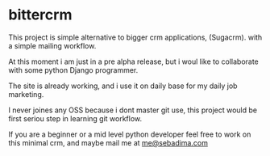 bittercrm
=========

This project is simple alternative to bigger crm applications, (Sugacrm). with a simple mailing workflow.

At this moment i am just in a pre alpha release, but i woul like to collaborate with some python Django programmer.

The site is already working, and i use it on daily base for my daily job marketing.

I never joines any OSS because i dont master git use, this project would be first seriou step in learning git workflow.

If you are a beginner or a mid level python developer feel free to work on this minimal crm, and maybe mail me at me@sebadima.com


